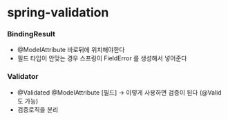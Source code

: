 # spring-validation

### BindingResult

- @ModelAttribute 바로뒤에 위치해야한다
- 필드 타입이 안맞는 경우 스프링이 FieldError 를 생성해서 넣어준다


### Validator

- @Validated @ModelAttribute [필드] -> 이렇게 사용하면 검증이 된다 (@Valid 도 가능)
- 검증로직을 분리